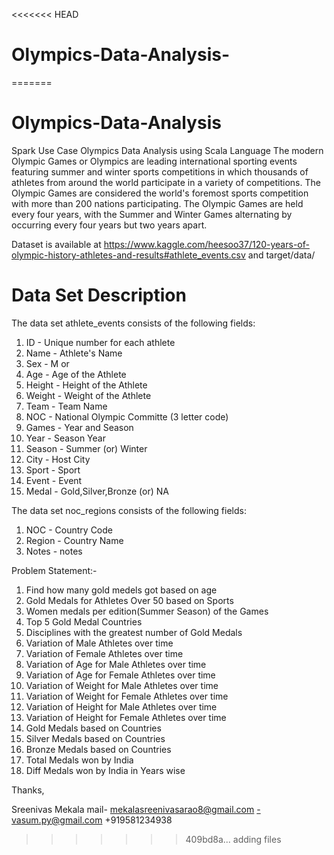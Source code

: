 <<<<<<< HEAD
# Olympics-Data-Analysis-
=======
# Olympics-Data-Analysis
Spark Use Case Olympics Data Analysis using Scala Language
The modern Olympic Games or Olympics are leading international sporting events featuring summer and winter sports 
competitions in which thousands of athletes from around the world participate in a variety of competitions.
The Olympic Games are considered the world's foremost sports competition with more than 200 nations participating. 
The Olympic Games are held every four years, with the Summer and Winter Games alternating by occurring every four years but two years apart.

Dataset is available at https://www.kaggle.com/heesoo37/120-years-of-olympic-history-athletes-and-results#athlete_events.csv
and target/data/

Data Set Description
============================
The data set athlete_events consists of the following fields:

1. ID      -  Unique number for each athlete
2. Name    - Athlete's Name
3. Sex	   - M or 
4. Age	   - Age of the Athlete
5. Height   - Height of the Athlete
6. Weight   - Weight of the Athlete
7. Team     - Team Name
8. NOC      - National Olympic Committe (3 letter code)
9. Games    - Year and Season
10. Year    - Season Year
11. Season  - Summer (or) Winter
12. City    - Host City
13. Sport   - Sport
14. Event   - Event
15. Medal   - Gold,Silver,Bronze (or) NA


The data set noc_regions consists of the following fields:

1. NOC     - Country Code
2. Region  - Country Name
3. Notes     -  notes



Problem Statement:-

1.  Find how many gold medels got based on age 
2.  Gold Medals for Athletes Over 50 based on Sports
3.  Women medals per edition(Summer Season) of the Games
4.  Top 5 Gold Medal Countries
5.  Disciplines with the greatest number of Gold Medals
6.  Variation of Male Athletes over time
7.  Variation of Female Athletes over time
8.  Variation of Age for Male Athletes over time
9.  Variation of Age for Female Athletes over time
10. Variation of Weight for Male Athletes over time
11. Variation of Weight for Female Athletes over time
12. Variation of Height for Male Athletes over time
13. Variation of Height for Female Athletes over time
14. Gold Medals based on Countries
15. Silver Medals based on Countries
16. Bronze Medals based on Countries
17. Total Medals won by India
18. Diff Medals won by India in Years wise




Thanks,

Sreenivas Mekala
mail- mekalasreenivasarao8@gmail.com
	-vasum.py@gmail.com
+919581234938

>>>>>>> 409bd8a... adding files
